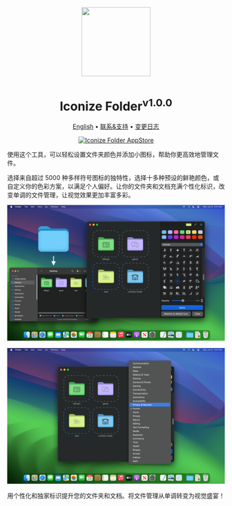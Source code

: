 <div align="center">
  <br />
  <br />
  <img src="https://github.com/jaywcjlove/IconizeFolder/assets/1680273/6da84ad5-680e-41dc-840d-0f2e4de56ecc" width="160" height="160">
  <h1>Iconize Folder<sup>v1.0.0<sup><!--rehype:style=font-size: 12px; top: 0; line-height: inherit; vertical-align: text-top; font-weight: 200; color: var(--color-fg-subtle);--></h1>
  <!--rehype:style=border: 0;-->
  <p>
    <a href="./README.md">English</a> • 
    <a href="https://github.com/jaywcjlove/IconizeFolder/issues/new?assignees=jaywcjlove&labels=support%2Cfeedback%2Cquestion&projects=&template=bug_report_cn.yml&title=%F0%9F%99%8B%E2%80%8D%E2%99%82%EF%B8%8F+%E6%94%AF%E6%8C%81%E4%B8%8E%E5%8F%8D%E9%A6%88%3A+IconizeFolder">联系&支持</a> • 
    <a href="https://github.com/jaywcjlove/IconizeFolder/releases">变更日志</a>
  </p>
  <p>
    <a target="_blank" href="https://apps.apple.com/app/iconize-folder/id6478772538" title="Iconize Folder for macOS">
      <img alt="Iconize Folder AppStore" src="https://jaywcjlove.github.io/sb/download/macos.svg" height="51">
    </a>
  </p>
</div>

使用这个工具，可以轻松设置文件夹颜色并添加小图标，帮助你更高效地管理文件。

选择来自超过 5000 种多样符号图标的独特性，选择十多种预设的鲜艳颜色，或自定义你的色彩方案，以满足个人偏好。让你的文件夹和文档充满个性化标识，改变单调的文件管理，让视觉效果更加丰富多彩。

![Iconize Folder 1](./assets/screenshots-1.png)

![Iconize Folder 2](./assets/screenshots-2.png)

用个性化和独家标识提升您的文件夹和文档。将文件管理从单调转变为视觉盛宴！
